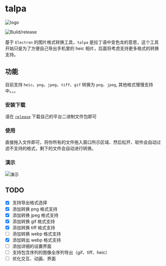 # talpa

![logo](https://github.com/yinxulai/talpa/blob/desgin/assets/logo/64x64.png)

![Build/release](https://github.com/yinxulai/talpa/workflows/Build/release/badge.svg)

基于 `Electron` 的图片格式转换工具，`talpa` 是拉丁语中变色龙的意思，这个工具开始只是为了方便自己导出手机里的 heic 相片，后面将考虑支持更多格式的转换支持。

## 功能

目前支持 `heic`、`png`、`jpeg`、`tiff`、`gif` 转换为 `png`、`jpeg`, 其他格式慢慢支持中。。。

### 安装下载

请在 [`release`](https://github.com/yinxulai/talpa/releases) 下载自己的平台二进制文件包即可

### 使用

直接拖入文件即可，将你所有的文件拖入窗口所示区域、然后松开、软件会自动过滤不支持的格式，剩下的文件会自动进行转换。

### 演示

![演示](https://github.com/yinxulai/talpa/blob/desgin/assets/preview.gif)

## TODO

- [x] 支持导出格式选择
- [x] 添加转换 png 格式支持
- [x] 添加转换 jpeg 格式支持
- [x] 添加转换 gif 格式支持
- [x] 添加转换 tiff 格式支持
- [ ] 添加转换 webp 格式支持
- [x] 添加转出 webp 格式支持
- [ ] 添加详细的设置界面
- [ ] 支持包含序列的图像全序列导出（gif、tiff、heic）
- [ ] 优化交互、动画、界面
